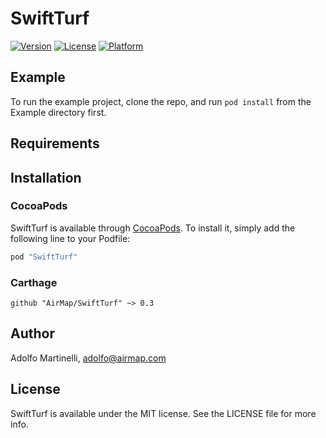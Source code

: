 # SwiftTurf

[![Version](https://img.shields.io/cocoapods/v/SwiftTurf.svg?style=flat)](http://cocoapods.org/pods/SwiftTurf)
[![License](https://img.shields.io/cocoapods/l/SwiftTurf.svg?style=flat)](http://cocoapods.org/pods/SwiftTurf)
[![Platform](https://img.shields.io/cocoapods/p/SwiftTurf.svg?style=flat)](http://cocoapods.org/pods/SwiftTurf)

## Example

To run the example project, clone the repo, and run `pod install` from the Example directory first.

## Requirements

## Installation

### CocoaPods

SwiftTurf is available through [CocoaPods](http://cocoapods.org). To install
it, simply add the following line to your Podfile:

```ruby
pod "SwiftTurf"
```

### Carthage

```
github "AirMap/SwiftTurf" ~> 0.3
```

## Author

Adolfo Martinelli, adolfo@airmap.com

## License

SwiftTurf is available under the MIT license. See the LICENSE file for more info.
